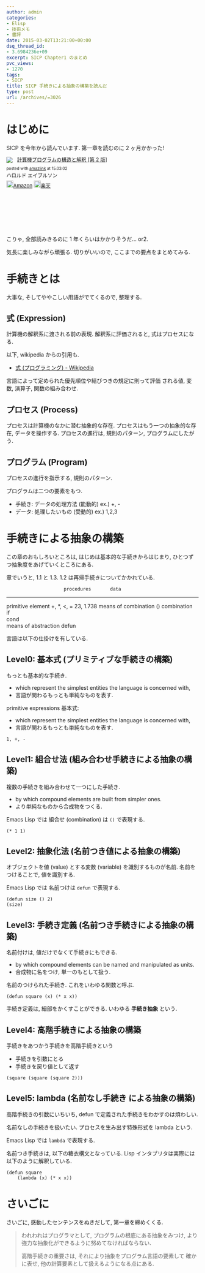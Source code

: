 ```yaml
---
author: admin
categories:
- Elisp
- 技術メモ
- 書評
date: 2015-03-02T13:21:00+00:00
dsq_thread_id:
- 3.6984236e+09
excerpt: SICP Chapter1 のまとめ
pvc_views:
- 1270
tags:
- SICP
title: SICP 手続きによる抽象の構築を読んだ
type: post
url: /archives/=3026
---
```


はじめに
========

SICP を今年から読んでいます. 第一章を読むのに 2 ヶ月かかった!

<div class='amazlink-box' style='text-align:left;padding-bottom:20px;font-size:small;/zoom: 1;overflow: hidden;'><div class='amazlink-list' style='clear: both;'><div class='amazlink-image' style='float:left;margin:0px 12px 1px 0px;'><a href='http://www.amazon.co.jp/%E8%A8%88%E7%AE%97%E6%A9%9F%E3%83%97%E3%83%AD%E3%82%B0%E3%83%A9%E3%83%A0%E3%81%AE%E6%A7%8B%E9%80%A0%E3%81%A8%E8%A7%A3%E9%87%88-%E7%AC%AC2%E7%89%88-%E3%83%8F%E3%83%AD%E3%83%AB%E3%83%89-%E3%82%A8%E3%82%A4%E3%83%96%E3%83%AB%E3%82%BD%E3%83%B3/dp/4798135984%3FSubscriptionId%3DAKIAJDINZW45GEGLXQQQ%26tag%3Dsleephacker-22%26linkCode%3Dxm2%26camp%3D2025%26creative%3D165953%26creativeASIN%3D4798135984' target='_blank' rel='nofollow'><img src='http://ecx.images-amazon.com/images/I/511qf4jdYjL._SL160_.jpg' style='border: none;' /></a></div><div class='amazlink-info' style='height:160; margin-bottom: 10px'><div class='amazlink-name' style='margin-bottom:10px;line-height:120%'><a href='http://www.amazon.co.jp/%E8%A8%88%E7%AE%97%E6%A9%9F%E3%83%97%E3%83%AD%E3%82%B0%E3%83%A9%E3%83%A0%E3%81%AE%E6%A7%8B%E9%80%A0%E3%81%A8%E8%A7%A3%E9%87%88-%E7%AC%AC2%E7%89%88-%E3%83%8F%E3%83%AD%E3%83%AB%E3%83%89-%E3%82%A8%E3%82%A4%E3%83%96%E3%83%AB%E3%82%BD%E3%83%B3/dp/4798135984%3FSubscriptionId%3DAKIAJDINZW45GEGLXQQQ%26tag%3Dsleephacker-22%26linkCode%3Dxm2%26camp%3D2025%26creative%3D165953%26creativeASIN%3D4798135984' rel='nofollow' target='_blank'>計算機プログラムの構造と解釈 [第 2 版]</a></div><div class='amazlink-powered' style='font-size:80%;margin-top:5px;line-height:120%'>posted with <a href='http://amazlink.keizoku.com/' title='アマゾンアフィリエイトリンク作成ツール' target='_blank'>amazlink</a> at 15.03.02</div><div class='amazlink-detail'>ハロルド エイブルソン<br /></div><div class='amazlink-sub-info' style='float: left;'><div class='amazlink-link' style='margin-top: 5px'><img src='http://amazlink.fuyu.gs/icon_amazon.png' width='18'><a href='http://www.amazon.co.jp/%E8%A8%88%E7%AE%97%E6%A9%9F%E3%83%97%E3%83%AD%E3%82%B0%E3%83%A9%E3%83%A0%E3%81%AE%E6%A7%8B%E9%80%A0%E3%81%A8%E8%A7%A3%E9%87%88-%E7%AC%AC2%E7%89%88-%E3%83%8F%E3%83%AD%E3%83%AB%E3%83%89-%E3%82%A8%E3%82%A4%E3%83%96%E3%83%AB%E3%82%BD%E3%83%B3/dp/4798135984%3FSubscriptionId%3DAKIAJDINZW45GEGLXQQQ%26tag%3Dsleephacker-22%26linkCode%3Dxm2%26camp%3D2025%26creative%3D165953%26creativeASIN%3D4798135984' rel='nofollow' target='_blank'>Amazon</a> <img src='http://amazlink.fuyu.gs/icon_rakuten.gif' width='18'><a href='http://hb.afl.rakuten.co.jp/hgc/g00q0724.n763w947.g00q0724.n763x2b4/?pc=http%3A%2F%2Fbooks.rakuten.co.jp%2Frb%2F12780410%2F&m=http%3A%2F%2Fm.rakuten.co.jp%2Frms%2Fmsv%2FItem%3Fn%3D12780410%26surl%3Dbook' rel='nofollow' target='_blank'>楽天</a></div></div></div></div></div>

こりゃ, 全部読みきるのに 1 年くらいはかかりそうだ... or2.

気長に楽しみながら頑張る. 切りがいいので, ここまでの要点をまとめてみる.

手続きとは
==========

大事な, そしてややこしい用語がでてくるので, 整理する.

式 (Expression)
---------------

計算機の解釈系に渡される前の表現. 解釈系に評価されると,
式はプロセスになる.

以下, wikipedia からの引用も.

-   [式 (プログラミング) -
    Wikipedia](http://ja.wikipedia.org/wiki/%E5%BC%8F_(%E3%83%97%E3%83%AD%E3%82%B0%E3%83%A9%E3%83%9F%E3%83%B3%E3%82%B0))

言語によって定められた優先順位や結びつきの規定に則って評価 される値,
変数, 演算子, 関数の組み合わせ.

プロセス (Process)
------------------

プロセスは計算機のなかに潜む抽象的な存在.
プロセスはもう一つの抽象的な存在, データを操作する. プロセスの進行は,
規則のパターン, プログラムにしたがう.

プログラム (Program)
--------------------

プロセスの進行を指示する, 規則のパターン.

プログラムは二つの要素をもつ.

-   手続き: データの処理方法 (能動的) ex.) +, -
-   データ: 処理したいもの (受動的) ex.) 1,2,3

手続きによる抽象の構築
======================

この章のおもしろいところは, はじめは基本的な手続きからはじまり,
ひとつずつ抽象度をあげていくところにある.

章でいうと, 1.1 と 1.3. 1.2 は再帰手続きについてかかれている.

                         procedures       data
  ---------------------- ---------------- -----------
  primitive element      +, \*, &lt;, =   23, 1.738
  means of combination   () combination   
                         if               
                         cond             
  means of abstraction   defun            

言語は以下の仕掛けを有している.

Level0: 基本式 (プリミティブな手続きの構築)
-------------------------------------------

もっとも基本的な手続き.

-   which represent the simplest entities the language is concerned
    with,
-   言語が関わるもっとも単純なものを表す.

primitive expressions 基本式:

-   which represent the simplest entities the language is concerned
    with,
-   言語が関わるもっとも単純なものを表す.

``` {.commonlisp}
1, +, -
```

Level1: 組合せ法 (組み合わせ手続きによる抽象の構築)
---------------------------------------------------

複数の手続きを組み合わせて一つにした手続き.

-   by which compound elements are built from simpler ones.
-   より単純なものから合成物をつくる.

Emacs Lisp では 組合せ (combination) は `()` で表現する.

``` {.commonlisp}
(* 1 1)
```

Level2: 抽象化法 (名前つき値による抽象の構築)
---------------------------------------------

オブジェクトを値 (value) とする変数 (variable) を識別するものが名前.
名前をつけることで, 値を識別する.

Emacs Lisp では 名前つけは `defun` で表現する.

``` {.commonlisp}
(defun size () 2)
(size)
```

Level3: 手続き定義 (名前つき手続きによる抽象の構築)
---------------------------------------------------

名前付けは, 値だけでなくて手続きにもできる.

-   by which compound elements can be named and manipulated as units.
-   合成物に名をつけ, 単一のもとして扱う.

名前のつけられた手続き. これをいわゆる関数と呼ぶ.

``` {.commonlisp}
(defun square (x) (* x x))
```

手続き定義は, 細部をかくすことができる. いわゆる **手続き抽象** という.

Level4: 高階手続きによる抽象の構築
----------------------------------

手続きをあつかう手続きを高階手続きという

-   手続きを引数にとる
-   手続きを戻り値として返す

``` {.commonlisp}
(square (square (square 2)))
```

Level5: lambda (名前なし手続き による抽象の構築)
------------------------------------------------

高階手続きの引数にいちいち, defun
で定義された手続きをわかすのは煩わしい.

名前なしの手続きを扱いたい. プロセスを生み出す特殊形式を lambda という.

Emacs Lisp では `lambda` で表現する.

名前つき手続きは, 以下の糖衣構文となっている. Lisp
インタプリタは実際には以下のように解釈している.

``` {.commonlisp}
(defun square
    (lambda (x) (* x x))
```

さいごに
========

さいごに, 感動したセンテンスをぬきだして, 第一章を締めくくる.

> われわれはプログラマとして, プログラムの根底にある抽象をみつけ,
> より強力な抽象化ができるように努めてなければならない.
>
> 高階手続きの重要さは, それにより抽象をプログラム言語の要素して
> 確かに表せ, 他の計算要素として扱えるようになる点にある.
